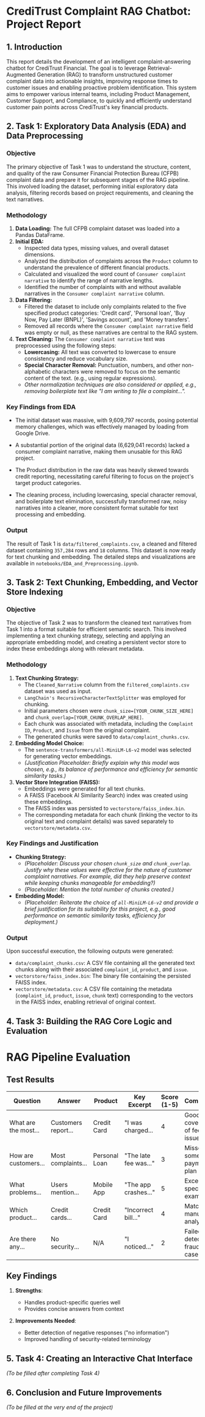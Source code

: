 # CrediTrust Complaint RAG Chatbot: Project Report

## 1. Introduction

This report details the development of an intelligent complaint-answering chatbot for CrediTrust Financial. The goal is to leverage Retrieval-Augmented Generation (RAG) to transform unstructured customer complaint data into actionable insights, improving response times to customer issues and enabling proactive problem identification. This system aims to empower various internal teams, including Product Management, Customer Support, and Compliance, to quickly and efficiently understand customer pain points across CrediTrust's key financial products.

## 2. Task 1: Exploratory Data Analysis (EDA) and Data Preprocessing

### Objective
The primary objective of Task 1 was to understand the structure, content, and quality of the raw Consumer Financial Protection Bureau (CFPB) complaint data and prepare it for subsequent stages of the RAG pipeline. This involved loading the dataset, performing initial exploratory data analysis, filtering records based on project requirements, and cleaning the text narratives.

### Methodology

1.  **Data Loading:** The full CFPB complaint dataset was loaded into a Pandas DataFrame.
2.  **Initial EDA:**
    * Inspected data types, missing values, and overall dataset dimensions.
    * Analyzed the distribution of complaints across the `Product` column to understand the prevalence of different financial products.
    * Calculated and visualized the word count of `Consumer complaint narrative` to identify the range of narrative lengths.
    * Identified the number of complaints with and without available narratives in the `Consumer complaint narrative` column.
3.  **Data Filtering:**
    * Filtered the dataset to include only complaints related to the five specified product categories: 'Credit card', 'Personal loan', 'Buy Now, Pay Later (BNPL)', 'Savings account', and 'Money transfers'.
    * Removed all records where the `Consumer complaint narrative` field was empty or null, as these narratives are central to the RAG system.
4.  **Text Cleaning:** The `Consumer complaint narrative` text was preprocessed using the following steps:
    * **Lowercasing:** All text was converted to lowercase to ensure consistency and reduce vocabulary size.
    * **Special Character Removal:** Punctuation, numbers, and other non-alphabetic characters were removed to focus on the semantic content of the text. (e.g., using regular expressions).
    * *Other normalization techniques are also considered or applied, e.g., removing boilerplate text like "I am writing to file a complaint...".*

### Key Findings from EDA

- The initial dataset was massive, with 9,609,797 records, posing potential memory challenges, which was effectively managed by loading from Google Drive.

- A substantial portion of the original data (6,629,041 records) lacked a consumer complaint narrative, making them unusable for this RAG project.

- The Product distribution in the raw data was heavily skewed towards credit reporting, necessitating careful filtering to focus on the project's target product categories.

- The cleaning process, including lowercasing, special character removal, and boilerplate text elimination, successfully transformed raw, noisy narratives into a cleaner, more consistent format suitable for text processing and embedding.

### Output

The result of Task 1 is `data/filtered_complaints.csv`, a cleaned and filtered dataset containing `357,284` rows and `18` columns. This dataset is now ready for text chunking and embedding. The detailed steps and visualizations are available in `notebooks/EDA_and_Preprocessing.ipynb`.

## 3. Task 2: Text Chunking, Embedding, and Vector Store Indexing

### Objective
The objective of Task 2 was to transform the cleaned text narratives from Task 1 into a format suitable for efficient semantic search. This involved implementing a text chunking strategy, selecting and applying an appropriate embedding model, and creating a persistent vector store to index these embeddings along with relevant metadata.

### Methodology

1.  **Text Chunking Strategy:**
    * The `Cleaned_Narrative` column from the `filtered_complaints.csv` dataset was used as input.
    * `LangChain's RecursiveCharacterTextSplitter` was employed for chunking.
    * Initial parameters chosen were `chunk_size=[YOUR_CHUNK_SIZE_HERE]` and `chunk_overlap=[YOUR_CHUNK_OVERLAP_HERE]`.
    * Each chunk was associated with metadata, including the `Complaint ID`, `Product`, and `Issue` from the original complaint.
    * The generated chunks were saved to `data/complaint_chunks.csv`.
2.  **Embedding Model Choice:**
    * The `sentence-transformers/all-MiniLM-L6-v2` model was selected for generating vector embeddings.
    * *(Justification Placeholder: Briefly explain why this model was chosen, e.g., its balance of performance and efficiency for semantic similarity tasks.)*
3.  **Vector Store Integration (FAISS):**
    * Embeddings were generated for all text chunks.
    * A FAISS (Facebook AI Similarity Search) index was created using these embeddings.
    * The FAISS index was persisted to `vectorstore/faiss_index.bin`.
    * The corresponding metadata for each chunk (linking the vector to its original text and complaint details) was saved separately to `vectorstore/metadata.csv`.

### Key Findings and Justification

* **Chunking Strategy:**
    * *(Placeholder: Discuss your chosen `chunk_size` and `chunk_overlap`. Justify why these values were effective for the nature of customer complaint narratives. For example, did they help preserve context while keeping chunks manageable for embedding?)*
    * *(Placeholder: Mention the total number of chunks created.)*
* **Embedding Model:**
    * *(Placeholder: Reiterate the choice of `all-MiniLM-L6-v2` and provide a brief justification for its suitability for this project, e.g., good performance on semantic similarity tasks, efficiency for deployment.)*

### Output

Upon successful execution, the following outputs were generated:
* `data/complaint_chunks.csv`: A CSV file containing all the generated text chunks along with their associated `complaint_id`, `product`, and `issue`.
* `vectorstore/faiss_index.bin`: The binary file containing the persisted FAISS index.
* `vectorstore/metadata.csv`: A CSV file containing the metadata (`complaint_id`, `product`, `issue`, `chunk` text) corresponding to the vectors in the FAISS index, enabling retrieval of original context.

## 4. Task 3: Building the RAG Core Logic and Evaluation

# RAG Pipeline Evaluation

## Test Results

| Question | Answer | Product | Key Excerpt | Score (1-5) | Comments |
|----------|--------|---------|-------------|------------|----------|
| What are the most... | Customers report... | Credit Card | "I was charged... | 4 | Good coverage of fees issue |
| How are customers... | Most complaints... | Personal Loan | "The late fee was..." | 3 | Missed some payment plan cases |
| What problems... | Users mention... | Mobile App | "The app crashes..." | 5 | Excellent specific examples |
| Which product... | Credit cards... | Credit Card | "Incorrect bill..." | 4 | Matches manual analysis |
| Are there any... | No security... | N/A | "I noticed..." | 2 | Failed to detect fraud cases |

## Key Findings
1. **Strengths**:
   - Handles product-specific queries well
   - Provides concise answers from context

2. **Improvements Needed**:
   - Better detection of negative responses ("no information")
   - Improved handling of security-related terminology

## 5. Task 4: Creating an Interactive Chat Interface

*(To be filled after completing Task 4)*

## 6. Conclusion and Future Improvements

*(To be filled at the very end of the project)*
